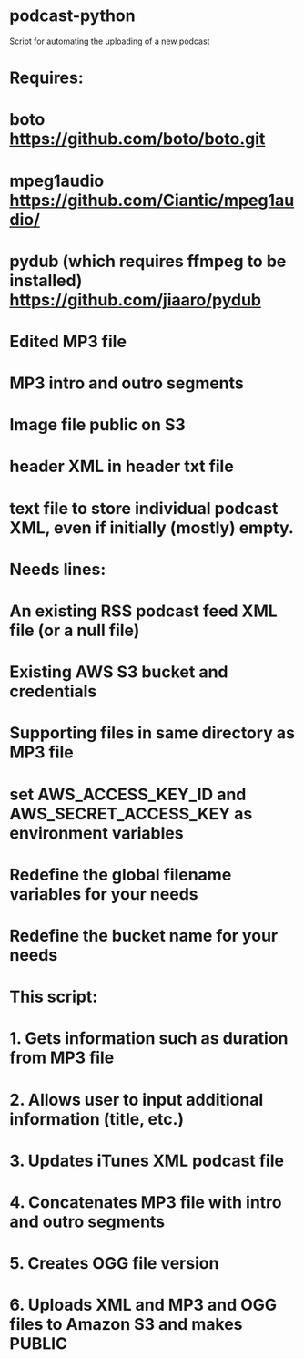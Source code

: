 # podcast-python
Script for automating the uploading of a new podcast

# Requires:
# boto   https://github.com/boto/boto.git
# mpeg1audio   https://github.com/Ciantic/mpeg1audio/
# pydub (which requires ffmpeg to be installed) https://github.com/jiaaro/pydub
# Edited MP3 file
# MP3 intro and outro segments
# Image file public on S3
# header XML in header txt file
# text file to store individual podcast XML, even if initially (mostly) empty. 
#       Needs lines:
#       </channel>
#       </rss>
# An existing RSS podcast feed XML file (or a null file)
# Existing AWS S3 bucket and credentials
# Supporting files in same directory as MP3 file
#
# set AWS_ACCESS_KEY_ID and AWS_SECRET_ACCESS_KEY as environment variables
# Redefine the global filename variables for your needs
# Redefine the bucket name for your needs
# 
# This script:
# 1. Gets information such as duration from MP3 file
# 2. Allows user to input additional information (title, etc.)
# 3. Updates iTunes XML podcast file
# 4. Concatenates MP3 file with intro and outro segments
# 5. Creates OGG file version
# 6. Uploads XML and MP3 and OGG files to Amazon S3 and makes PUBLIC
#
